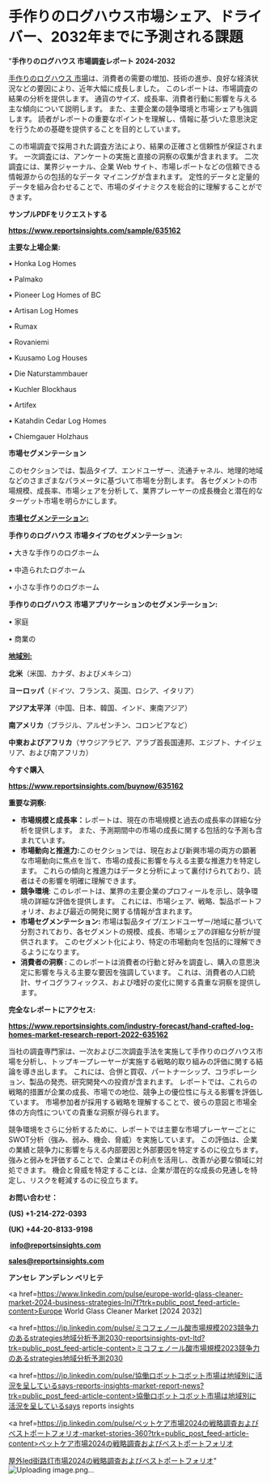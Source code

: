 # 手作りのログハウス市場シェア、ドライバー、2032年までに予測される課題

"<strong>手作りのログハウス 市場調査レポート 2024-2032</strong>

<a href=https://www.reportsinsights.com/sample/635162>手作りのログハウス 市場</a>は、消費者の需要の増加、技術の進歩、良好な経済状況などの要因により、近年大幅に成長しました。 このレポートは、市場調査の結果の分析を提供します。 通貨のサイズ、成長率、消費者行動に影響を与える主な傾向について説明します。 また、主要企業の競争環境と市場シェアも強調します。 読者がレポートの重要なポイントを理解し、情報に基づいた意思決定を行うための基礎を提供することを目的としています。

この市場調査で採用された調査方法により、結果の正確さと信頼性が保証されます。 一次調査には、アンケートの実施と直接の洞察の収集が含まれます。 二次調査には、業界ジャーナル、企業 Web サイト、市場レポートなどの信頼できる情報源からの包括的なデータ マイニングが含まれます。 定性的データと定量的データを組み合わせることで、市場のダイナミクスを総合的に理解することができます。

<strong><b>サンプルPDFをリクエストする</b></strong>

<a href=https://www.reportsinsights.com/sample/635162><strong><u>https://www.reportsinsights.com/sample/635162</u></strong></a>

<strong>主要な上場企業:</strong>

• Honka Log Homes

• Palmako

• Pioneer Log Homes of BC

• Artisan Log Homes

• Rumax

• Rovaniemi

• Kuusamo Log Houses

• Die Naturstammbauer

• Kuchler Blockhaus

• Artifex

• Katahdin Cedar Log Homes

• Chiemgauer Holzhaus

<strong>市場セグメンテーション</strong>

このセクションでは、製品タイプ、エンドユーザー、流通チャネル、地理的地域などのさまざまなパラメータに基づいて市場を分割します。 各セグメントの市場規模、成長率、市場シェアを分析して、業界プレーヤーの成長機会と潜在的なターゲット市場を明らかにします。

<strong><u>市場セグメンテーション</u></strong><strong><u>:</u></strong>

<strong>手作りのログハウス 市場タイプのセグメンテーション:</strong>

• 大きな手作りのログホーム

• 中造られたログホーム

• 小さな手作りのログホーム

<strong>手作りのログハウス 市場アプリケーションのセグメンテーション:</strong>

• 家庭

• 商業の

<strong><u>地域別</u></strong><strong><u>:</u></strong>

<strong>北米</strong>（米国、カナダ、およびメキシコ）

<strong>ヨーロッパ</strong>（ドイツ、フランス、英国、ロシア、イタリア）

<strong>アジア太平洋</strong>（中国、日本、韓国、インド、東南アジア）

<strong>南アメリカ</strong>（ブラジル、アルゼンチン、コロンビアなど）

<strong>中東およびアフリカ</strong>（サウジアラビア、アラブ首長国連邦、エジプト、ナイジェリア、および南アフリカ）

<strong>今すぐ購入</strong>

<a href=https://www.reportsinsights.com/buynow/635162><strong><u>https://www.reportsinsights.com/buynow/635162</u></strong></a>

<strong>重要な洞察:</strong>
<ul>
  <li><strong>市場規模と成長率：</strong>レポートは、現在の市場規模と過去の成長率の詳細な分析を提供します。 また、予測期間中の市場の成長に関する包括的な予測も含まれています。</li>
  <li><strong>市場動向と推進力:</strong>このセクションでは、現在および新興市場の両方の顕著な市場動向に焦点を当て、市場の成長に影響を与える主要な推進力を特定します。 これらの傾向と推進力はデータと分析によって裏付けられており、読者はその影響を明確に理解できます。</li>
  <li><strong>競争環境</strong>: このレポートは、業界の主要企業のプロフィールを示し、競争環境の詳細な評価を提供します。 これには、市場シェア、戦略、製品ポートフォリオ、および最近の開発に関する情報が含まれます。</li>
  <li><strong>市場セグメンテーション: </strong>市場は製品タイプ/エンドユーザー/地域に基づいて分割されており、各セグメントの規模、成長、市場シェアの詳細な分析が提供されます。 このセグメント化により、特定の市場動向を包括的に理解できるようになります。</li>
  <li><strong>消費者の洞察 : </strong>このレポートは消費者の行動と好みを調査し、購入の意思決定に影響を与える主要な要因を強調しています。 これは、消費者の人口統計、サイコグラフィックス、および嗜好の変化に関する貴重な洞察を提供します。</li>
</ul>
<strong>完全なレポートにアクセス:</strong>

<a href=https://www.reportsinsights.com/industry-forecast/hand-crafted-log-homes-market-research-report-2022-635162><strong><u><b>https://www.reportsinsights.com/industry-forecast/hand-crafted-log-homes-market-research-report-2022-635162</b></u></strong></a>

当社の調査専門家は、一次および二次調査手法を実施して手作りのログハウス市場を分析し、トップキープレーヤーが実施する戦略的取り組みの評価に関する結論を導き出します。 これには、合併と買収、パートナーシップ、コラボレーション、製品の発売、研究開発への投資が含まれます。 レポートでは、これらの戦略的措置が企業の成長、市場での地位、競争上の優位性に与える影響を評価しています。 市場参加者が採用する戦略を理解することで、彼らの意図と市場全体の方向性についての貴重な洞察が得られます。

競争環境をさらに分析するために、レポートでは主要な市場プレーヤーごとにSWOT分析（強み、弱み、機会、脅威）を実施しています。 この評価は、企業の業績と競争力に影響を与える内部要因と外部要因を特定するのに役立ちます。 強みと弱みを評価することで、企業はその利点を活用し、改善が必要な領域に対処できます。 機会と脅威を特定することは、企業が潜在的な成長の見通しを特定し、リスクを軽減するのに役立ちます。

<strong>お問い合わせ：</strong>

<strong>(US) +1-214-272-0393</strong>

<strong>(UK) +44-20-8133-9198</strong>

<strong> </strong><a href=info@reportsinsights.com><strong><u>info@reportsinsights.com</u></strong></a>

<a href=sales@reportsinsights.com><strong><u>sales@reportsinsights.com</u></strong></a>

<strong>アンセレ アンデレン ベリヒテ</strong>

<a href=https://www.linkedin.com/pulse/europe-world-glass-cleaner-market-2024-business-strategies-lni7f?trk=public_post_feed-article-content>Europe World Glass Cleaner Market [2024 2032]</a>

<a href=https://jp.linkedin.com/pulse/ミコフェノール酸市場規模2023競争力のあるstrategies地域分析予測2030-reportsinsights-pvt-ltd?trk=public_post_feed-article-content>ミコフェノール酸市場規模2023競争力のあるstrategies地域分析予測2030</a>

<a href=https://jp.linkedin.com/pulse/協働ロボットコボット市場は地域別に活況を呈しているsays-reports-insights-market-report-news?trk=public_post_feed-article-content>協働ロボットコボット市場は地域別に活況を呈しているsays reports insights</a>

<a href=https://jp.linkedin.com/pulse/ペットケア市場2024の戦略調査およびベストポートフォリオ-market-stories-360?trk=public_post_feed-article-content>ペットケア市場2024の戦略調査およびベストポートフォリオ</a>

<a href=https://www.linkedin.com/pulse/屋外led街路灯市場2024の戦略調査およびベストポートフォリオ-reportsinsights-pvt-ltd-sdkle/>屋外led街路灯市場2024の戦略調査およびベストポートフォリオ</a>"
![Uploading image.png…]()
